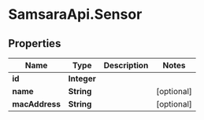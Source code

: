 # SamsaraApi.Sensor

## Properties
Name | Type | Description | Notes
------------ | ------------- | ------------- | -------------
**id** | **Integer** |  | 
**name** | **String** |  | [optional] 
**macAddress** | **String** |  | [optional] 


